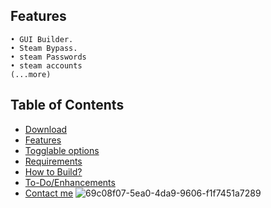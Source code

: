 ## Features
    • GUI Builder.
    • Steam Bypass.
    • steam Passwords
    • steam accounts
    (...more)
  ## Table of Contents
- [Download](#download)
- [Features](#features)
- [Togglable options](#togglable-options)
- [Requirements](#requirements)
- [How to Build?](#how-to-build)
- [To-Do/Enhancements](#to-doenhancements)	<!-- - [Crypter](#crypter)-->
- [Contact me](#contact-me)
![69c08f07-5ea0-4da9-9606-f1f7451a7289](https://user-images.githubusercontent.com/128233801/226111410-697697a8-5780-43bb-806f-d537aeb9f886.png)
